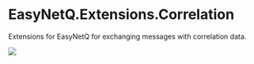 # EasyNetQ.Extensions.Correlation
Extensions for EasyNetQ for exchanging messages with correlation data.

![](https://github.com/DoctorOnline/EasyNetQ.Extensions.Correlation/workflows/CI/badge.svg)
